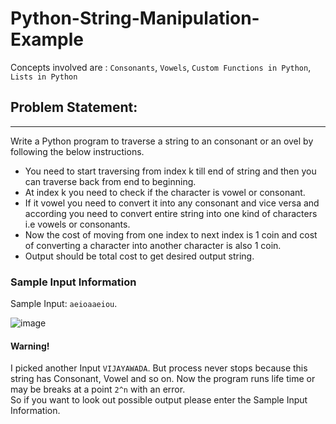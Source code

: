 # Python-String-Manipulation-Example
Concepts involved are : `Consonants`, `Vowels`, `Custom Functions in Python`, `Lists in Python`
## Problem Statement:
***
Write a Python program to traverse a string to an consonant or an ovel by following the below instructions.
* You need to start traversing from index k till end of string and then you can traverse back from end to beginning.
* At index k you need to check if the character is vowel or consonant.
* If it vowel you need to convert it into any consonant and vice versa and according you need to convert entire string into one kind of characters i.e vowels or consonants.
* Now the cost of moving from one index to next index is 1 coin and cost of converting a character into another character is also 1 coin.
* Output should be total cost to get desired output string.

### Sample Input Information
Sample Input: `aeioaaeiou`.

![image](https://user-images.githubusercontent.com/35171449/153184206-8768e80d-f350-4295-8780-8bec3a4c0c22.png)


#### Warning!
I picked another Input `VIJAYAWADA`. But process never stops because this string has Consonant, Vowel and so on. Now the program runs life time or may be breaks at a point `2^n` with an error.\
So if you want to look out possible output please enter the Sample Input Information.
